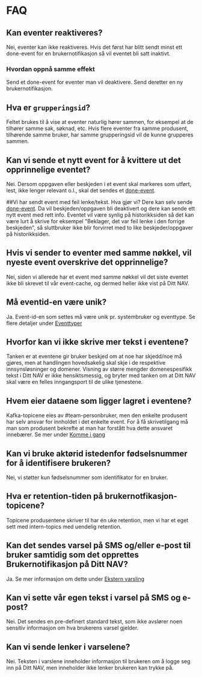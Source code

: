 # FAQ

## Kan eventer reaktiveres?
Nei, eventer kan ikke reaktiveres. Hvis det først har blitt sendt minst ett done-event for en brukernotifikasjon så vil 
eventet bli satt inaktivt.

### Hvordan oppnå samme effekt
Send et done-event for eventer man vil deaktivere. Send deretter en ny brukernotifikasjon.

## Hva er `grupperingsid`?
Feltet brukes til å vise at eventer naturlig hører sammen, for eksempel at de tilhører samme sak, søknad, etc. Hvis flere eventer fra 
samme produsent, tilhørende samme bruker, har samme grupperingsid vil de kunne grupperes sammen.

## Kan vi sende et nytt event for å kvittere ut det opprinnelige eventet?
Nei. Dersom oppgaven eller beskjeden i et event skal markeres som utført, lest,
ikke lenger relevant o.l., skal det sendes et [done-event](./eventtyper/done/beskrivelse.md).

##Vi har sendt event med feil lenke/tekst. Hva gjør vi?
Dere kan selv sende [done-event](./eventtyper/done/beskrivelse.md). Da vil beskjeden/oppgaven bli deaktivert og dere kan sende ett nytt event med rett info. 
Eventet vil være synlig på historikksiden så det kan være lurt å skrive for eksempel "Beklager, det var feil lenke i den forrige beskjeden", så sluttbruker ikke blir forvirret med to like beskjeder/oppgaver på historikksiden.

## Hvis vi sender to eventer med samme nøkkel, vil nyeste event overskrive det opprinnelige?
Nei, siden vi allerede har et event med samme nøkkel vil det siste eventet ikke bli skrevet til vår event-cache, og dermed heller ikke vist på Ditt NAV.

<!---
## Hvordan kan vi se om eventene vi produserer blir mottatt?
Man kan se antall prosesserte eventer pr. produsent i et [Grafana-board](https://grafana.adeo.no/d/jXntDVWGk/brukernotifikasjoner-per-produsent?var-env=prod&var-cluster=prod-sbs&var-cluster_fss=prod-fss&var-namespace=default).
Se ellers flere detaljer under ["Metrics"](./metrics.md)
--->

## Må eventid-en være unik?
Ja. Event-id-en som settes må være unik pr. systembruker og eventtype. Se flere detaljer under [Eventtyper](./eventtyper/fellesinfo.md)

## Hvorfor kan vi ikke skrive mer tekst i eventene?
Tanken er at eventene gir bruker beskjed om at noe har skjedd/noe må gjøres, men at handlingen hovedsakelig skal skje i de respektive innsynsløsninger og domener. Visning
av større mengder domenespesifikk tekst i Ditt NAV er ikke hensiktsmessig, og bryter med tanken om at Ditt NAV skal være en felles inngangsport til de ulike tjenestene.

## Hvem eier dataene som ligger lagret i eventene?
Kafka-topicene eies av #team-personbruker, men den enkelte produsent har selv ansvar for innholdet i det enkelte event. 
For å få skrivetilgang må man som produsent bekrefte at man har forstått hva dette ansvaret innebærer. Se mer under [Komme i gang](./komme_i_gang.md)

## Kan vi bruke aktørid istedenfor fødselsnummer for å identifisere brukeren?
Nei, vi støtter kun fødselsnummer som identifikator for en bruker.

## Hva er retention-tiden på brukernotfikasjon-topicene?
Topicene produsentene skriver til har én uke retention, men vi har et eget sett med intern-topics med uendelig retention.

## Kan det sendes varsel på SMS og/eller e-post til bruker samtidig som det opprettes Brukernotifikasjon på Ditt NAV?
Ja. Se mer informasjon om dette under [Ekstern varsling](./eksternvarsling.md)

## Kan vi sette vår egen tekst i varsel på SMS og e-post?
Nei. Det sendes en pre-definert standard tekst, som ikke avslører noen sensitiv informasjon om hva brukerens varsel gjelder.

## Kan vi sende lenker i varselene?
Nei. Teksten i varslene inneholder informasjon til brukeren om å logge seg inn på Ditt NAV, men inneholder ikke lenker brukeren kan trykke på.
